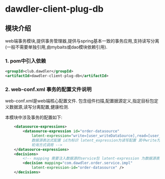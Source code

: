 # dawdler-client-plug-db

## 模块介绍

web端事务模块,提供事务管理器,提供与spring基本一致的事务应用,支持读写分离(一般不需要单独引用,由mybaits或dao模块依赖引用).

### 1. pom中引入依赖

```xml
<groupId>club.dawdler</groupId>
<artifactId>dawdler-client-plug-db</artifactId>
```

### 2. web-conf.xml 事务的配置文件说明

web-conf.xml是web端核心配置文件. 包含组件扫描,配置据源定义,指定目标包定义数据源,读写分离配置,健康检测.

本模块中涉及事务的配置如下:

```xml
    <datasource-expressions>
        <datasource-expression id="order-datasource"
            latent-expression="write=[user_writeDataSource],read=[user_readDataSource|user_readDataSource1]" /><!-- 
            数据源表达式配置 id为标识 latent_expression为读写配置 其中write为写连接 read为读连接 读连接可以配置多个用|分开 
            轮询方式调用 -->
    </datasource-expressions>
    <decisions>
        <!-- mapping 需要注入数据源的service包 latent-expression 为数据源表达式配置中的id -->
        <decision mapping="com.dawdler.order.service.impl"
            latent-expression-id="order-datasource" />
    </decisions>
```